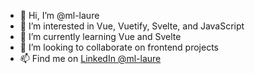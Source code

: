 - 👋 Hi, I’m @ml-laure
- 👀 I’m interested in Vue, Vuetify, Svelte, and JavaScript
- 🌱 I’m currently learning Vue and Svelte
- 💞️ I’m looking to collaborate on frontend projects
- 📫 Find me on [LinkedIn @ml-laure](https://www.linkedin.com/in/ml-laure)
